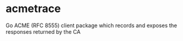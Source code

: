 # acmetrace
Go ACME (RFC 8555) client package which records and exposes the responses returned by the CA
